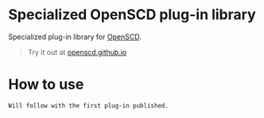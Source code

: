 # Specialized OpenSCD plug-in library

Specialized plug-in library for [OpenSCD](https://github.com/openscd/open-scd/).

> Try it out at [openscd.github.io](https://openscd.github.io)

# How to use

```
Will follow with the first plug-in published.
```
